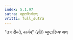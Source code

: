 ```yaml
---
index: 5.1.97
sutra: व्युष्टादिभ्योऽण्
vritti: full_sutra
---
```


"तत्र दीयते, कार्यम्" (इति) व्युष्टादिभ्यः अण्